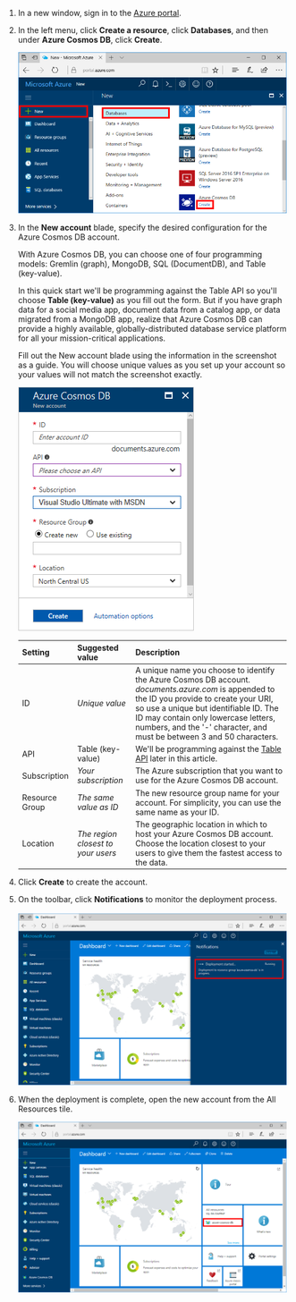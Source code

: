 1. In a new window, sign in to the [Azure portal](https://portal.azure.com/).
2. In the left menu, click **Create a resource**, click **Databases**, and then under **Azure Cosmos DB**, click **Create**.
   
   ![Screen shot of the Azure portal, highlighting More Services, and Azure Cosmos DB](./media/cosmos-db-create-dbaccount-table/create-nosql-db-databases-json-tutorial-1.png)

3. In the **New account** blade, specify the desired configuration for the Azure Cosmos DB account. 

    With Azure Cosmos DB, you can choose one of four programming models: Gremlin (graph), MongoDB, SQL (DocumentDB), and Table (key-value). 
    
    In this quick start we'll be programming against the Table API so you'll choose **Table (key-value)** as you fill out the form. But if you have graph data for a social media app, document data from a catalog app, or data migrated from a MongoDB app, realize that Azure Cosmos DB can provide a highly available, globally-distributed database service platform for all your mission-critical applications.

    Fill out the New account blade using the information in the screenshot as a guide. You will choose unique values as you set up your account so your values will not match the screenshot exactly. 
 
    ![Screen shot of the New Azure Cosmos DB blade](./media/cosmos-db-create-dbaccount-table/create-nosql-db-databases-json-tutorial-2.png)

    Setting|Suggested value|Description
    ---|---|---
    ID|*Unique value*|A unique name you choose to identify the Azure Cosmos DB account. *documents.azure.com* is appended to the ID you provide to create your URI, so use a unique but identifiable ID. The ID may contain only lowercase letters, numbers, and the '-' character, and must be between 3 and 50 characters.
    API|Table (key-value)|We'll be programming against the [Table API](../articles/cosmos-db/table-introduction.md) later in this article.|
    Subscription|*Your subscription*|The Azure subscription that you want to use for the Azure Cosmos DB account. 
    Resource Group|*The same value as ID*|The new resource group name for your account. For simplicity, you can use the same name as your ID. 
    Location|*The region closest to your users*|The geographic location in which to host your Azure Cosmos DB account. Choose the location closest to your users to give them the fastest access to the data.   

4. Click **Create** to create the account.

5. On the toolbar, click **Notifications** to monitor the deployment process.

    ![Deployment started notification](./media/cosmos-db-create-dbaccount-table/notification.png)

6.  When the deployment is complete, open the new account from the All Resources tile. 

    ![Azure Cosmos DB account on the All Resources tile](./media/cosmos-db-create-dbaccount-table/all-resources.png)
